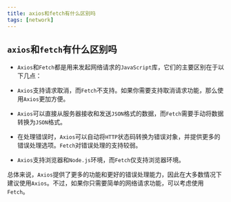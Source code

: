 ```yaml
---
title: axios和fetch有什么区别吗
tags: [network]
---
```


## `axios`和`fetch`有什么区别吗

- `Axios`和`Fetch`都是用来发起网络请求的`JavaScript`库，它们的主要区别在于以下几点：

- `Axios`支持请求取消，而`Fetch`不支持。如果你需要支持取消请求功能，那么使用`Axios`更加方便。

- `Axios`可以直接从服务器接收和发送`JSON`格式的数据，而`Fetch`需要手动将数据转换为`JSON`格式。

- 在处理错误时，`Axios`可以自动将`HTTP`状态码转换为错误对象，并提供更多的错误处理选项。`Fetch`对错误处理的支持较弱。

- `Axios`支持浏览器和`Node.js`环境，而`Fetch`仅支持浏览器环境。


总体来说，`Axios`提供了更多的功能和更好的错误处理能力，因此在大多数情况下建议使用`Axios`。不过，如果你只需要简单的网络请求功能，可以考虑使用`Fetch`。